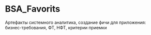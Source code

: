# BSA_Favorits
Артефакты системного аналитика, создание фичи для приложения: бизнес-требования, ФТ, НФТ, критерии приемки
